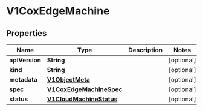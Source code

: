 # V1CoxEdgeMachine

## Properties
Name | Type | Description | Notes
------------ | ------------- | ------------- | -------------
**apiVersion** | **String** |  |  [optional]
**kind** | **String** |  |  [optional]
**metadata** | [**V1ObjectMeta**](V1ObjectMeta.md) |  |  [optional]
**spec** | [**V1CoxEdgeMachineSpec**](V1CoxEdgeMachineSpec.md) |  |  [optional]
**status** | [**V1CloudMachineStatus**](V1CloudMachineStatus.md) |  |  [optional]
